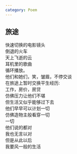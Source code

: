 ```yaml
---
category: Poem
---
```


## 旅途

快速切换的电影镜头  
倒退的火车  
天上飞逝的云  
耳机里的歌曲  
循环播放。  
他们和她们，笑，皱眉，不停交谈  
在旅途上暂时交换平生经历:  
工作，房价，房贷  
仿佛压力让他们不堪  
但生活又似乎能够过下去   
他们早早可以计划一切  
仿佛造物主般看穿一切  
一切  
他们说的都对  
我也无言以对  
但是从此以后  
我要风一般的生活